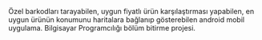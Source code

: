Özel barkodları tarayabilen, uygun fiyatlı ürün karşılaştırması yapabilen, en uygun ürünün konumunu haritalara bağlanıp gösterebilen android mobil uygulama. Bilgisayar Programcılığı bölüm bitirme projesi.
